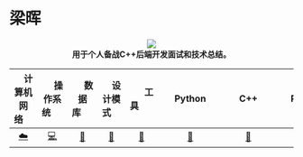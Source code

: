 # 梁晖
<div align="center">
<img src="_v_images/20191229112508482_31766.png"></img>
</div>
<div align="center">
  <b>用于个人备战C++后端开发面试和技术总结。</b><br>
</div>
<div align="center">

| &nbsp;&nbsp;&nbsp;&nbsp;计算机网络&nbsp;&nbsp;&nbsp;&nbsp; | &nbsp;&nbsp;&nbsp;&nbsp;&nbsp;操作系统&nbsp;&nbsp;&nbsp;&nbsp;&nbsp; | &nbsp;&nbsp;&nbsp;&nbsp;&nbsp;数据库&nbsp;&nbsp;&nbsp;&nbsp;&nbsp; | &nbsp;&nbsp;&nbsp;&nbsp;设计模式&nbsp;&nbsp;&nbsp;&nbsp; | &nbsp;&nbsp;&nbsp;&nbsp;&nbsp;&nbsp;工具&nbsp;&nbsp;&nbsp;&nbsp;&nbsp;&nbsp; | &nbsp;&nbsp;&nbsp;&nbsp;&nbsp;Python&nbsp;&nbsp;&nbsp;&nbsp;&nbsp; |    &nbsp;&nbsp;&nbsp;&nbsp;&nbsp;C++&nbsp;&nbsp;&nbsp;&nbsp;&nbsp;    |    &nbsp;&nbsp;&nbsp;&nbsp;&nbsp;Redis&nbsp;&nbsp;&nbsp;&nbsp;&nbsp;    |    &nbsp;&nbsp;&nbsp;&nbsp;&nbsp;Redis&nbsp;&nbsp;&nbsp;&nbsp;&nbsp;    |
| :----------------------------------------: | :--------------------------------------------------: | :-------------------------------------------------------------: | :--------------------------------------------------: | :-----------------------------------------------------------------------: | :-------------------------------------------------------------: | :-------------------------------------------------------------: | :--------: | :--------: |
|          [:cloud:](https://github.com/InterestingHui/Waking-Up/blob/master/Computer%20Network.md)           |               [:computer:](https://github.com/InterestingHui/Waking-Up/blob/master/Operating%20Systems.md)               |                   [:floppy_disk:](https://github.com/InterestingHui/Waking-Up/blob/master/Database.md)                    |                 [:art:](https://github.com/InterestingHui/Waking-Up/blob/master/Design%20Pattern.md)                  |                            [:wrench:](https://github.com/InterestingHui/Waking-Up/blob/master/Git-ComdLine-REST.md)                            |                      [:snake:](https://github.com/InterestingHui/Waking-Up/blob/master/Python%20Handbook.md)                       | [:memo:](https://github.com/InterestingHui/Waking-Up/blob/master/C%2B%2B.md) |[:oil_drum:](https://github.com/InterestingHui/Waking-Up/blob/master/Redis.md) |[:penguin:](https://github.com/InterestingHui/Waking-Up/blob/master/linux.md) |
</div>


